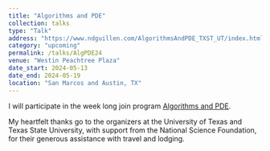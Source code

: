 ```yaml
---
title: "Algorithms and PDE"
collection: talks
type: "Talk"
address: "https://www.ndguillen.com/AlgorithmsAndPDE_TXST_UT/index.html"
category: "upcoming"
permalink: /talks/AlgPDE24
venue: "Westin Peachtree Plaza"
date_start: 2024-05-13
date_end: 2024-05-19
location: "San Marcos and Austin, TX"
---
```


I will participate in the week long join program [Algorithms and PDE](https://www.ndguillen.com/AlgorithmsAndPDE_TXST_UT/index.html).  

My heartfelt thanks go to the organizers at the University of Texas and Texas State University, with support from the National Science Foundation, for their generous assistance with travel and lodging.

